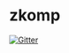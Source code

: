 # zkomp

[![Gitter](https://badges.gitter.im/Join%20Chat.svg)](https://gitter.im/manikandancsea/zkomp?utm_source=badge&utm_medium=badge&utm_campaign=pr-badge&utm_content=badge)